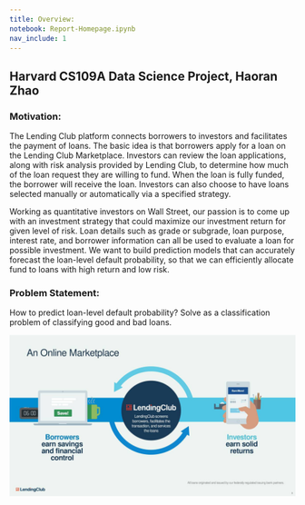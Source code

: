 ```yaml
---
title: Overview:
notebook: Report-Homepage.ipynb
nav_include: 1
---
```



## Harvard CS109A Data Science Project, Haoran Zhao 

### Motivation:
The Lending Club platform connects borrowers to investors and facilitates the payment of loans. The basic idea is that borrowers apply for a loan on the Lending Club Marketplace. Investors can review the loan applications, along with risk analysis provided by Lending Club, to determine how much of the loan request they are willing to fund. When the loan is fully funded, the borrower will receive the loan. Investors can also choose to have loans selected manually or automatically via a specified strategy. 

Working as quantitative investors on Wall Street, our passion is to come up with an investment strategy that could maximize our investment return for given level of risk. Loan details such as grade or subgrade, loan purpose, interest rate, and borrower information can all be used to evaluate a loan for possible investment. We want to build prediction models that can accurately forecast the loan-level default probability, so that we can efficiently allocate fund to loans with high return and low risk.


### Problem Statement:
How to predict loan-level default probability?
Solve as a classification problem of classifying good and bad loans. 


![IMUs](/Images/lending_club.jpg)



